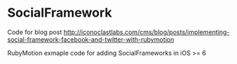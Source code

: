 SocialFramework
===============

Code for blog post http://iconoclastlabs.com/cms/blog/posts/implementing-social-framework-facebook-and-twitter-with-rubymotion

RubyMotion exmaple code for adding SocialFrameworks in iOS >= 6

